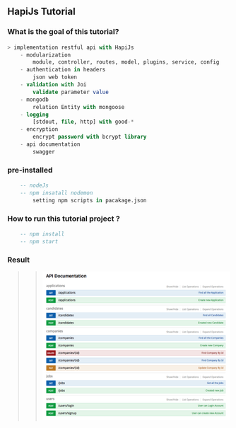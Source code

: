 ## HapiJs Tutorial

### What is the goal of this tutorial?

````sql
> implementation restful api with HapiJs
    - modularization
        module, controller, routes, model, plugins, service, config  
    - authentication in headers
        json web token
    - validation with Joi
        validate parameter value
    - mongodb
        relation Entity with mongoose
    - logging
        [stdout, file, http] with good-*
    - encryption
        encrypt password with bcrypt library
    - api documentation
        swagger
````
### pre-installed

```sql
    -- nodeJs
    -- npm insatall nodemon
        setting npm scripts in pacakage.json
```

### How to run this tutorial project ?

```sql
    -- npm install
    -- npm start
```
### Result

> > ![Alt text](./result.png)
   